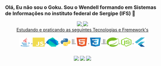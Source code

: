 ### Olá, Eu não sou o Goku. Sou o Wendell formando em Sistemas de Informações no instituto federal de Sergipe (IFS) 👋
<div align="center">
  <a href="https://github.com/wendellbruno">
  <img height="180em" src="https://github-readme-stats.vercel.app/api?username=wendellbruno&show_icons=true&theme=dracula&include_all_commits=true&count_private=true"/>
  <img height="180em" src="https://github-readme-stats.vercel.app/api/top-langs/?username=wendellbruno&layout=compact&langs_count=7&theme=dracula"/>
</div>
<div align="center">Estudando e praticando as seguintes Tecnologias e Fremework's </div>
<div align="center"><br>
  <img align="center" alt="Wendell-java" height="30" width="40" src="https://raw.githubusercontent.com/devicons/devicon/master/icons/java/java-original.svg">
  <img align="center" alt="Wendell-Js" height="30" width="40" src="https://raw.githubusercontent.com/devicons/devicon/master/icons/javascript/javascript-plain.svg">
  <img align="center" alt="Wendell-dart" height="30" width="40" src="https://raw.githubusercontent.com/devicons/devicon/master/icons/dart/dart-original.svg">
  <img align="center" alt="Wendell-Python" height="30" width="40" src="https://raw.githubusercontent.com/devicons/devicon/master/icons/python/python-original.svg">||
  <img align="center" alt="Wenedll-HTML" height="30" width="40" src="https://raw.githubusercontent.com/devicons/devicon/master/icons/html5/html5-original.svg">
  <img align="center" alt="Wendell-CSS" height="30" width="40" src="https://raw.githubusercontent.com/devicons/devicon/master/icons/css3/css3-original.svg"> ||
  <img align="center" alt="Wendell-spring" height="30" width="40" src="https://raw.githubusercontent.com/devicons/devicon/master/icons/spring/spring-original.svg"> 
  <img align="center" alt="Wendell-node" height="30" width="40" src="https://raw.githubusercontent.com/devicons/devicon/master/icons/nodejs/nodejs-original.svg">
  <img align="center" alt="Wendell-flutter" height="30" width="40" src="https://raw.githubusercontent.com/devicons/devicon/master/icons/flutter/flutter-original.svg">
</div> 

##

<div align="center"> 
  <a href="https://instagram.com/_wendellbruno" target="_blank"><img src="https://img.shields.io/badge/-Instagram-%23E4405F?style=for-the-badge&logo=instagram&logoColor=white" target="_blank"></a>
  <a href = "mailto:wendellbruno.ti@gmail.com"><img src="https://img.shields.io/badge/-Gmail-%23333?style=for-the-badge&logo=gmail&logoColor=white" target="_blank"></a>
  <a href="https://www.linkedin.com/in/wendell-bruno-aa83b2219/" target="_blank"><img src="https://img.shields.io/badge/-LinkedIn-%230077B5?style=for-the-badge&logo=linkedin&logoColor=white" target="_blank"></a> 
</div>
